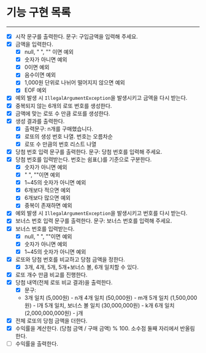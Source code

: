 # 기능 구현 목록

---
- [x] 시작 문구를 출력한다. 문구: 구입금액을 입력해 주세요.
- [x] 금액을 입력한다.
  - [x] null, " ", "" 이면 예외
  - [x] 숫자가 아니면 예외
  - [x] 0이면 예외
  - [x] 음수이면 예외
  - [x] 1,000원 단위로 나뉘어 떨어지지 않으면 예외
  - [x] EOF 예외
- [x] 예외 발생 시 `IllegalArgumentException`을 발생시키고 금액을 다시 받는다. 
- [x] 중복되지 않는 6개의 로또 번호를 생성한다.
- [x] 금액에 맞는 로또 수 만큼 로또를 생성한다.
- [x] 생성 결과를 출력한다.
  - [x] 출력문구: n개를 구매했습니다.
  - [x] 로또의 생성 번호 나열. 번호는 오름차순
  - [x] 로또 수 만큼의 번호 리스트 나열
- [x] 당첨 번호 입력 문구를 출력한다. 문구: 당첨 번호를 입력해 주세요.
- [x] 당첨 번호를 입력받는다. 번호는 쉼표(,)를 기준으로 구분한다.
  - [x] 숫자가 아니면 예외
  - [x] " ", ""이면 예외
  - [x] 1~45의 숫자가 아니면 예외
  - [x] 6개보다 적으면 예외
  - [x] 6개보다 많으면 예외
  - [x] 중복이 존재하면 예외
- [x] 예외 발생 시 `IllegalArgumentException`을 발생시키고 번호를 다시 받는다.
- [x] 보너스 번호 입력 문구를 출력한다. 문구: 보너스 번호를 입력해 주세요.
- [x] 보너스 번호를 입력받는다.
  - [x] null, " ", ""이면 예외
  - [x] 숫자가 아니면 예외
  - [x] 1~45의 숫자가 아니면 예외
- [x] 로또와 당첨 번호를 비교하고 당첨 금액을 정한다.
  - [x] 3개, 4개, 5개, 5개+보너스 볼, 6개 일치할 수 있다.
- [x] 로또 개수 만큼 비교를 진행한다.
- [x] 당첨 내역(전체 로또 비교 결과)을 출력한다.
  - [x] 문구:
  - 3개 일치 (5,000원) - n개
    4개 일치 (50,000원) - m개
    5개 일치 (1,500,000원) - l개
    5개 일치, 보너스 볼 일치 (30,000,000원) - k개
    6개 일치 (2,000,000,000원) - j개
- [x] 전체 로또의 당첨 금액을 더한다.
- [x] 수익률을 계산한다. (당첨 금액 / 구매 금액) % 100. 소수점 둘째 자리에서 반올림한다.
- [ ] 수익률을 출력한다.
